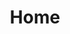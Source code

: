 ---
home: true
title: Home
heroImage: ./icon.png
actions:
  - text: Get Started
    link: /ares-docs.html#installation
    type: primary
    
  - text: Visualizations
    link: /ares-docs.html#visualizations
    type: secondary

footer: Apache 2.0 Licensed | Copyright © 2024 OHDSI
---